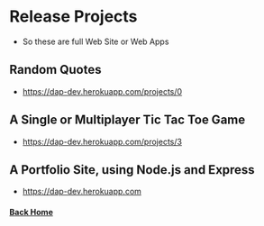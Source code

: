 # Release Projects

  - So these are full Web Site or Web Apps

## Random Quotes
- https://dap-dev.herokuapp.com/projects/0


## A Single or Multiplayer Tic Tac Toe Game
- https://dap-dev.herokuapp.com/projects/3


## A Portfolio Site, using Node.js and Express
- https://dap-dev.herokuapp.com


#### [Back Home](README.md)
